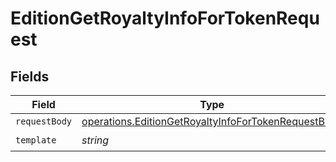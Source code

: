 # EditionGetRoyaltyInfoForTokenRequest


## Fields

| Field                                                                                                                      | Type                                                                                                                       | Required                                                                                                                   | Description                                                                                                                |
| -------------------------------------------------------------------------------------------------------------------------- | -------------------------------------------------------------------------------------------------------------------------- | -------------------------------------------------------------------------------------------------------------------------- | -------------------------------------------------------------------------------------------------------------------------- |
| `requestBody`                                                                                                              | [operations.EditionGetRoyaltyInfoForTokenRequestBody](../../models/operations/editiongetroyaltyinfofortokenrequestbody.md) | :heavy_minus_sign:                                                                                                         | N/A                                                                                                                        |
| `template`                                                                                                                 | *string*                                                                                                                   | :heavy_check_mark:                                                                                                         | Template id                                                                                                                |